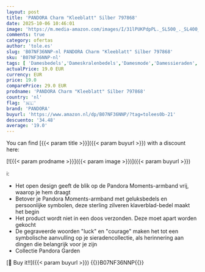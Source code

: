 ```yaml
---
layout: post
title: 'PANDORA Charm "Kleeblatt" Silber 797868'
date: 2025-10-06 10:46:01
image: 'https://m.media-amazon.com/images/I/31lPUKPdpPL._SL500_._SL400_.jpg'
comments: true
category: ofertas
author: 'tole.es'
slug: 'B07NF36NNP-nl PANDORA Charm "Kleeblatt" Silber 797868'
sku: 'B07NF36NNP-nl'
tags: [ 'Damesbedels','Dameskralenbedels','Damesmode','Damessieraden','Kleding, schoenen & sieraden','Kleding, schoenen en sieraden','pandora','🇳🇱', ]
actualPrice: 19.0 EUR
currency: EUR
price: 19.0
comparePrice: 29.0 EUR
prodname: 'PANDORA Charm "Kleeblatt" Silber 797868'
country: 'nl'
flag: '🇳🇱'
brand: 'PANDORA'
buyurl: 'https://www.amazon.nl/dp/B07NF36NNP/?tag=tolees0b-21'
descuento: '34.48'
average: '19.0'
---
```


You can find [{{< param title >}}]({{< param buyurl >}}) with a discount here:

[![{{< param prodname >}}]({{< param image >}})]({{< param buyurl >}})

ℹ️:

- Het open design geeft de blik op de Pandora Moments-armband vrij, waarop je hem draagt
- Betover je Pandora Moments-armband met geluksbedels en persoonlijke symbolen, deze sterling zilveren klaverblad-bedel maakt het begin
- Het product wordt niet in een doos verzonden. Deze moet apart worden gekocht
- De gegraveerde woorden "luck" en "courage" maken het tot een symbolische aanvulling op je sieradencollectie, als herinnering aan dingen die belangrijk voor je zijn
- Collectie Pandora Garden

[🛒 Buy it!!]({{< param buyurl >}})
{{<world>}}B07NF36NNP{{</world>}}

